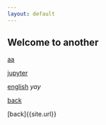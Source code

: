 ```yaml
---
layout: default
---
```


## Welcome to another

[aa](/)

[jupyter](/EasyVerticalCrawler/dataAnalysis/云平台_保险2)

[english](/EasyVerticalCrawler/data_insu/insurance_fee.html)
_yay_

[back](site.url)

[back]{{site.url}}
